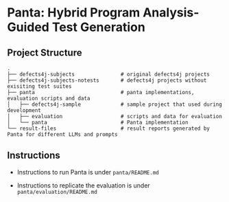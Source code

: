 # Panta: Hybrid Program Analysis-Guided Test Generation

## Project Structure
    .
    ├── defects4j-subjects               # original defects4j projects
    ├── defects4j-subjects-notests       # defects4j projects without exisiting test suites
    ├── panta                            # panta implementations, evaluation scripts and data
    │   ├── defects4j-sample             # sample project that used during development
    │   ├── evaluation                   # scripts and data for evaluation
    │   └── panta                        # Panta implementation
    └── result-files                     # result reports generated by Panta for different LLMs and prompts  

## Instructions
- Instructions to run Panta is under `panta/README.md`

- Instructions to replicate the evaluation is under `panta/evaluation/README.md`
